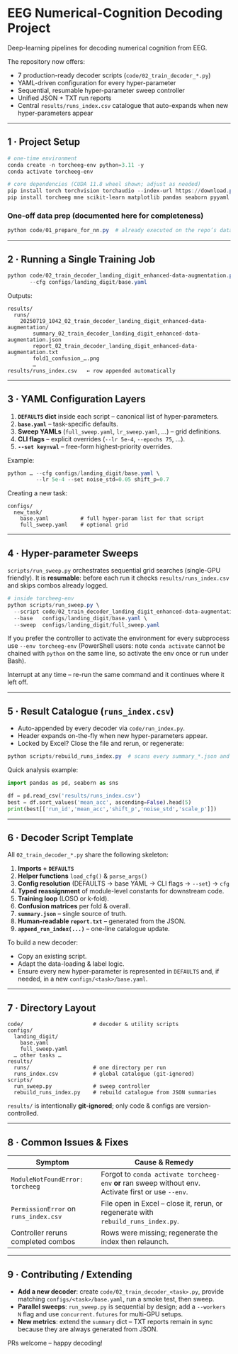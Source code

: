 # EEG Numerical-Cognition Decoding Project

Deep-learning pipelines for decoding numerical cognition from EEG.

The repository now offers:

* 7 production-ready decoder scripts (`code/02_train_decoder_*.py`)
* YAML-driven configuration for every hyper-parameter
* Sequential, resumable hyper-parameter sweep controller
* Unified JSON + TXT run reports
* Central `results/runs_index.csv` catalogue that auto-expands when new hyper-parameters appear

---

## 1 · Project Setup

```powershell
# one-time environment
conda create -n torcheeg-env python=3.11 -y
conda activate torcheeg-env

# core dependencies (CUDA 11.8 wheel shown; adjust as needed)
pip install torch torchvision torchaudio --index-url https://download.pytorch.org/whl/cu118
pip install torcheeg mne scikit-learn matplotlib pandas seaborn pyyaml
```

### One-off data prep (documented here for completeness)

```powershell
python code/01_prepare_for_nn.py  # already executed on the repo’s data dump
```

---

## 2 · Running a Single Training Job

```powershell
python code/02_train_decoder_landing_digit_enhanced-data-augmentation.py \
       --cfg configs/landing_digit/base.yaml
```

Outputs:

```
results/
  runs/
    20250719_1042_02_train_decoder_landing_digit_enhanced-data-augmentation/
        summary_02_train_decoder_landing_digit_enhanced-data-augmentation.json
        report_02_train_decoder_landing_digit_enhanced-data-augmentation.txt
        fold1_confusion_….png
        …
results/runs_index.csv   ← row appended automatically
```

---

## 3 · YAML Configuration Layers

1. **`DEFAULTS` dict** inside each script – canonical list of hyper-parameters.
2. **`base.yaml`** – task-specific defaults.
3. **Sweep YAMLs** (`full_sweep.yaml`, `lr_sweep.yaml`, …) – grid definitions.
4. **CLI flags** – explicit overrides (`--lr 5e-4`, `--epochs 75`, …).
5. **`--set key=val`** – free-form highest-priority overrides.

Example:

```powershell
python … --cfg configs/landing_digit/base.yaml \
         --lr 5e-4 --set noise_std=0.05 shift_p=0.7
```

Creating a new task:

```
configs/
  new_task/
    base.yaml          # full hyper-param list for that script
    full_sweep.yaml    # optional grid
```

---

## 4 · Hyper-parameter Sweeps

`scripts/run_sweep.py` orchestrates sequential grid searches (single-GPU friendly).
It is **resumable**: before each run it checks `results/runs_index.csv` and skips combos already logged.

```powershell
# inside torcheeg-env
python scripts/run_sweep.py \
  --script code/02_train_decoder_landing_digit_enhanced-data-augmentation.py \
  --base   configs/landing_digit/base.yaml \
  --sweep  configs/landing_digit/full_sweep.yaml
```

If you prefer the controller to activate the environment for every subprocess use `--env torcheeg-env` (PowerShell users: note `conda activate` cannot be chained with `python` on the same line, so activate the env once or run under Bash).

Interrupt at any time – re-run the same command and it continues where it left off.

---

## 5 · Result Catalogue (`runs_index.csv`)

* Auto-appended by every decoder via `code/run_index.py`.
* Header expands on-the-fly when new hyper-parameters appear.
* Locked by Excel? Close the file and rerun, or regenerate:

```powershell
python scripts/rebuild_runs_index.py  # scans every summary_*.json and rewrites index
```

Quick analysis example:

```python
import pandas as pd, seaborn as sns

df = pd.read_csv('results/runs_index.csv')
best = df.sort_values('mean_acc', ascending=False).head(5)
print(best[['run_id','mean_acc','shift_p','noise_std','scale_p']])
```

---

## 6 · Decoder Script Template

All `02_train_decoder_*.py` share the following skeleton:

1. **Imports + `DEFAULTS`**
2. **Helper functions** `load_cfg()` & `parse_args()`
3. **Config resolution** (DEFAULTS → base YAML → CLI flags → `--set`) → `cfg`
4. **Typed reassignment** of module-level constants for downstream code.
5. **Training loop** (LOSO or k-fold).
6. **Confusion matrices** per fold & overall.
7. **`summary.json`** – single source of truth.
8. **Human-readable `report.txt`** – generated from the JSON.
9. **`append_run_index(...)`** – one-line catalogue update.

To build a new decoder:

* Copy an existing script.
* Adapt the data-loading & label logic.
* Ensure every new hyper-parameter is represented in `DEFAULTS` and, if needed, in a new `configs/<task>/base.yaml`.

---

## 7 · Directory Layout

```
code/                      # decoder & utility scripts
configs/
  landing_digit/
    base.yaml
    full_sweep.yaml
  … other tasks …
results/
  runs/                    # one directory per run
  runs_index.csv           # global catalogue (git-ignored)
scripts/
  run_sweep.py             # sweep controller
  rebuild_runs_index.py    # rebuild catalogue from JSON summaries
```

`results/` is intentionally **git-ignored**; only code & configs are version-controlled.

---

## 8 · Common Issues & Fixes

| Symptom | Cause & Remedy |
|---------|----------------|
| `ModuleNotFoundError: torcheeg` | Forgot to `conda activate torcheeg-env` **or** ran sweep without env. Activate first or use `--env`. |
| `PermissionError` on `runs_index.csv` | File open in Excel – close it, rerun, or regenerate with `rebuild_runs_index.py`. |
| Controller reruns completed combos | Rows were missing; regenerate the index then relaunch. |

---

## 9 · Contributing / Extending

* **Add a new decoder**: create `code/02_train_decoder_<task>.py`, provide matching `configs/<task>/base.yaml`, run a smoke test, then sweep.
* **Parallel sweeps**: `run_sweep.py` is sequential by design; add a `--workers N` flag and use `concurrent.futures` for multi-GPU setups.
* **New metrics**: extend the `summary` dict – TXT reports remain in sync because they are always generated from JSON.

PRs welcome – happy decoding!
